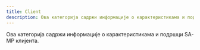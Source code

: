 ```yaml
---
title: Client
description: Ова категорија садржи информације о карактеристикама и подршци SA-MP клијента.
---
```


Ова категорија садржи информације о карактеристикама и подршци SA-MP клијента.
